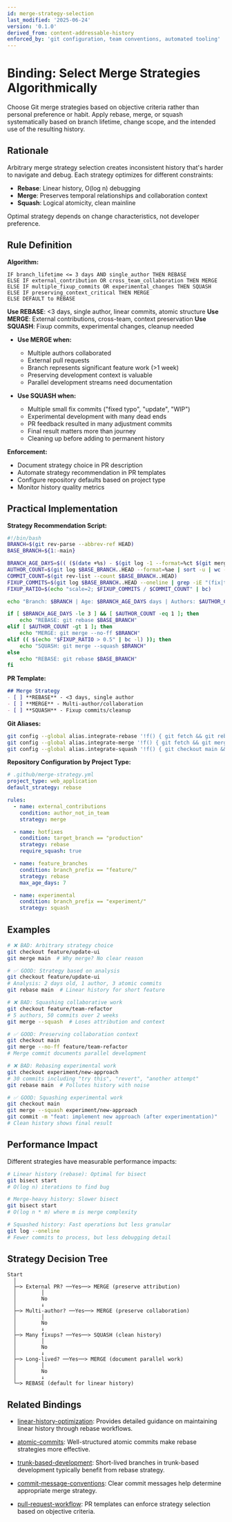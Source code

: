 ```yaml
---
id: merge-strategy-selection
last_modified: '2025-06-24'
version: '0.1.0'
derived_from: content-addressable-history
enforced_by: 'git configuration, team conventions, automated tooling'
---
```

# Binding: Select Merge Strategies Algorithmically

Choose Git merge strategies based on objective criteria rather than personal preference or habit. Apply rebase, merge, or squash systematically based on branch lifetime, change scope, and the intended use of the resulting history.

## Rationale

Arbitrary merge strategy selection creates inconsistent history that's harder to navigate and debug. Each strategy optimizes for different constraints:
- **Rebase**: Linear history, O(log n) debugging
- **Merge**: Preserves temporal relationships and collaboration context
- **Squash**: Logical atomicity, clean mainline

Optimal strategy depends on change characteristics, not developer preference.

## Rule Definition

**Algorithm:**
```
IF branch_lifetime <= 3 days AND single_author THEN REBASE
ELSE IF external_contribution OR cross_team_collaboration THEN MERGE
ELSE IF multiple_fixup_commits OR experimental_changes THEN SQUASH
ELSE IF preserving_context_critical THEN MERGE
ELSE DEFAULT to REBASE
```

**Use REBASE**: <3 days, single author, linear commits, atomic structure
**Use MERGE**: External contributions, cross-team, context preservation
**Use SQUASH**: Fixup commits, experimental changes, cleanup needed

- **Use MERGE when:**
  - Multiple authors collaborated
  - External pull requests
  - Branch represents significant feature work (>1 week)
  - Preserving development context is valuable
  - Parallel development streams need documentation

- **Use SQUASH when:**
  - Multiple small fix commits ("fixed typo", "update", "WIP")
  - Experimental development with many dead ends
  - PR feedback resulted in many adjustment commits
  - Final result matters more than journey
  - Cleaning up before adding to permanent history

**Enforcement:**
- Document strategy choice in PR description
- Automate strategy recommendation in PR templates
- Configure repository defaults based on project type
- Monitor history quality metrics

## Practical Implementation

**Strategy Recommendation Script:**

```bash
#!/bin/bash
BRANCH=$(git rev-parse --abbrev-ref HEAD)
BASE_BRANCH=${1:-main}

BRANCH_AGE_DAYS=$(( ($(date +%s) - $(git log -1 --format=%ct $(git merge-base HEAD $BASE_BRANCH))) / 86400 ))
AUTHOR_COUNT=$(git log $BASE_BRANCH..HEAD --format=%ae | sort -u | wc -l)
COMMIT_COUNT=$(git rev-list --count $BASE_BRANCH..HEAD)
FIXUP_COMMITS=$(git log $BASE_BRANCH..HEAD --oneline | grep -iE "(fix|typo|wip)" | wc -l)
FIXUP_RATIO=$(echo "scale=2; $FIXUP_COMMITS / $COMMIT_COUNT" | bc)

echo "Branch: $BRANCH | Age: $BRANCH_AGE_DAYS days | Authors: $AUTHOR_COUNT | Commits: $COMMIT_COUNT | Fixup: $FIXUP_RATIO"

if [ $BRANCH_AGE_DAYS -le 3 ] && [ $AUTHOR_COUNT -eq 1 ]; then
    echo "REBASE: git rebase $BASE_BRANCH"
elif [ $AUTHOR_COUNT -gt 1 ]; then
    echo "MERGE: git merge --no-ff $BRANCH"
elif (( $(echo "$FIXUP_RATIO > 0.5" | bc -l) )); then
    echo "SQUASH: git merge --squash $BRANCH"
else
    echo "REBASE: git rebase $BASE_BRANCH"
fi
```

**PR Template:**

```markdown
## Merge Strategy
- [ ] **REBASE** - <3 days, single author
- [ ] **MERGE** - Multi-author/collaboration
- [ ] **SQUASH** - Fixup commits/cleanup
```

**Git Aliases:**

```bash
git config --global alias.integrate-rebase '!f() { git fetch && git rebase origin/main && git push --force-with-lease; }; f'
git config --global alias.integrate-merge '!f() { git fetch && git merge origin/main && git push; }; f'
git config --global alias.integrate-squash '!f() { git checkout main && git merge --squash $1 && git commit; }; f'
```

**Repository Configuration by Project Type:**

```yaml
# .github/merge-strategy.yml
project_type: web_application
default_strategy: rebase

rules:
  - name: external_contributions
    condition: author_not_in_team
    strategy: merge

  - name: hotfixes
    condition: target_branch == "production"
    strategy: rebase
    require_squash: true

  - name: feature_branches
    condition: branch_prefix == "feature/"
    strategy: rebase
    max_age_days: 7

  - name: experimental
    condition: branch_prefix == "experiment/"
    strategy: squash
```

## Examples

```bash
# ❌ BAD: Arbitrary strategy choice
git checkout feature/update-ui
git merge main  # Why merge? No clear reason

# ✅ GOOD: Strategy based on analysis
git checkout feature/update-ui
# Analysis: 2 days old, 1 author, 3 atomic commits
git rebase main  # Linear history for short feature
```

```bash
# ❌ BAD: Squashing collaborative work
git checkout feature/team-refactor
# 5 authors, 50 commits over 2 weeks
git merge --squash  # Loses attribution and context

# ✅ GOOD: Preserving collaboration context
git checkout main
git merge --no-ff feature/team-refactor
# Merge commit documents parallel development
```

```bash
# ❌ BAD: Rebasing experimental work
git checkout experiment/new-approach
# 30 commits including "try this", "revert", "another attempt"
git rebase main  # Pollutes history with noise

# ✅ GOOD: Squashing experimental work
git checkout main
git merge --squash experiment/new-approach
git commit -m "feat: implement new approach (after experimentation)"
# Clean history shows final result
```

## Performance Impact

Different strategies have measurable performance impacts:

```bash
# Linear history (rebase): Optimal for bisect
git bisect start
# O(log n) iterations to find bug

# Merge-heavy history: Slower bisect
git bisect start
# O(log n * m) where m is merge complexity

# Squashed history: Fast operations but less granular
git log --oneline
# Fewer commits to process, but less debugging detail
```

## Strategy Decision Tree

```
Start
  │
  ├─> External PR? ──Yes──> MERGE (preserve attribution)
  │        │
  │        No
  │        ↓
  ├─> Multi-author? ──Yes──> MERGE (preserve collaboration)
  │        │
  │        No
  │        ↓
  ├─> Many fixups? ──Yes──> SQUASH (clean history)
  │        │
  │        No
  │        ↓
  ├─> Long-lived? ──Yes──> MERGE (document parallel work)
  │        │
  │        No
  │        ↓
  └─> REBASE (default for linear history)
```

## Related Bindings

- [linear-history-optimization](./linear-history-optimization.md): Provides detailed guidance on maintaining linear history through rebase workflows.

- [atomic-commits](./atomic-commits.md): Well-structured atomic commits make rebase strategies more effective.

- [trunk-based-development](./trunk-based-development.md): Short-lived branches in trunk-based development typically benefit from rebase strategy.

- [commit-message-conventions](./commit-message-conventions.md): Clear commit messages help determine appropriate merge strategy.

- [pull-request-workflow](./pull-request-workflow.md): PR templates can enforce strategy selection based on objective criteria.
